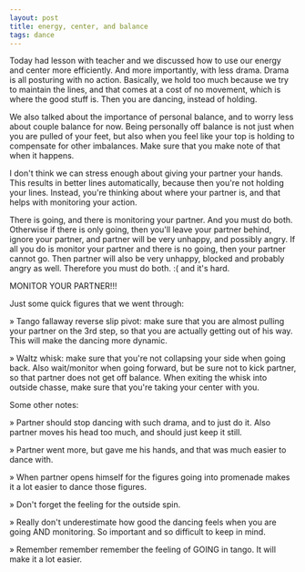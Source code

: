 ```yaml
---
layout: post
title: energy, center, and balance
tags: dance
---
```


Today had lesson with teacher and we discussed how to use our energy and center more efficiently.  And more importantly, with less drama.  Drama is all posturing with no action.  Basically, we hold too much because we try to maintain the lines, and that comes at a cost of no movement, which is where the good stuff is.  Then you are dancing, instead of holding.

We also talked about the importance of personal balance, and to worry less about couple balance for now.  Being personally off balance is not just when you are pulled of your feet, but also when you feel like your top is holding to compensate for other imbalances.  Make sure that you make note of that when it happens.

I don't think we can stress enough about giving your partner your hands.  This results in better lines automatically, because then you're not holding your lines.  Instead, you're thinking about where your partner is, and that helps with monitoring your action.

There is going, and there is monitoring your partner.  And you must do both.  Otherwise if there is only going, then you'll leave your partner behind, ignore your partner, and partner will be very unhappy, and possibly angry.  If all you do is monitor your partner and there is no going, then your partner cannot go.  Then partner will also be very unhappy, blocked and probably angry as well.  Therefore you must do both.  :( and it's hard.

MONITOR YOUR PARTNER!!!

Just some quick figures that we went through:

&raquo; Tango fallaway reverse slip pivot: make sure that you are almost pulling your partner on the 3rd step, so that you are actually getting out of his way.  This will make the dancing more dynamic.

&raquo; Waltz whisk: make sure that you're not collapsing your side when going back.  Also wait/monitor when going forward, but be sure not to kick partner, so that partner does not get off balance.   When exiting the whisk into outside chasse, make sure that you're taking your center with you.

Some other notes:

&raquo; Partner should stop dancing with such drama, and to just do it.  Also partner moves his head too much, and should just keep it still.

&raquo; Partner went more, but gave me his hands, and that was much easier to dance with.

&raquo; When partner opens himself for the figures going into promenade makes it a lot easier to dance those figures.

&raquo; Don't forget the feeling for the outside spin.

&raquo; Really don't underestimate how good the dancing feels when you are going AND monitoring.  So important and so difficult to keep in mind.

&raquo; Remember remember remember the feeling of GOING in tango.  It will make it a lot easier.

